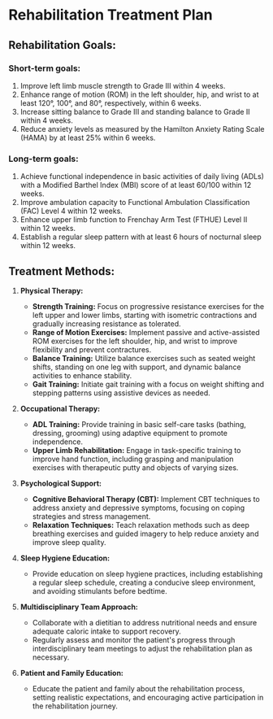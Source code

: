 # Rehabilitation Treatment Plan

## Rehabilitation Goals:
### Short-term goals:
1. Improve left limb muscle strength to Grade III within 4 weeks.
2. Enhance range of motion (ROM) in the left shoulder, hip, and wrist to at least 120°, 100°, and 80°, respectively, within 6 weeks.
3. Increase sitting balance to Grade III and standing balance to Grade II within 4 weeks.
4. Reduce anxiety levels as measured by the Hamilton Anxiety Rating Scale (HAMA) by at least 25% within 6 weeks.

### Long-term goals:
1. Achieve functional independence in basic activities of daily living (ADLs) with a Modified Barthel Index (MBI) score of at least 60/100 within 12 weeks.
2. Improve ambulation capacity to Functional Ambulation Classification (FAC) Level 4 within 12 weeks.
3. Enhance upper limb function to Frenchay Arm Test (FTHUE) Level II within 12 weeks.
4. Establish a regular sleep pattern with at least 6 hours of nocturnal sleep within 12 weeks.

## Treatment Methods:
1. **Physical Therapy:**
   - **Strength Training:** Focus on progressive resistance exercises for the left upper and lower limbs, starting with isometric contractions and gradually increasing resistance as tolerated.
   - **Range of Motion Exercises:** Implement passive and active-assisted ROM exercises for the left shoulder, hip, and wrist to improve flexibility and prevent contractures.
   - **Balance Training:** Utilize balance exercises such as seated weight shifts, standing on one leg with support, and dynamic balance activities to enhance stability.
   - **Gait Training:** Initiate gait training with a focus on weight shifting and stepping patterns using assistive devices as needed.

2. **Occupational Therapy:**
   - **ADL Training:** Provide training in basic self-care tasks (bathing, dressing, grooming) using adaptive equipment to promote independence.
   - **Upper Limb Rehabilitation:** Engage in task-specific training to improve hand function, including grasping and manipulation exercises with therapeutic putty and objects of varying sizes.

3. **Psychological Support:**
   - **Cognitive Behavioral Therapy (CBT):** Implement CBT techniques to address anxiety and depressive symptoms, focusing on coping strategies and stress management.
   - **Relaxation Techniques:** Teach relaxation methods such as deep breathing exercises and guided imagery to help reduce anxiety and improve sleep quality.

4. **Sleep Hygiene Education:**
   - Provide education on sleep hygiene practices, including establishing a regular sleep schedule, creating a conducive sleep environment, and avoiding stimulants before bedtime.

5. **Multidisciplinary Team Approach:**
   - Collaborate with a dietitian to address nutritional needs and ensure adequate caloric intake to support recovery.
   - Regularly assess and monitor the patient's progress through interdisciplinary team meetings to adjust the rehabilitation plan as necessary.

6. **Patient and Family Education:**
   - Educate the patient and family about the rehabilitation process, setting realistic expectations, and encouraging active participation in the rehabilitation journey.

